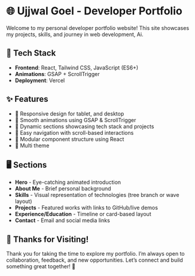 # 🌐 Ujjwal Goel - Developer Portfolio

Welcome to my personal developer portfolio website! This site showcases my projects, skills, and journey in web development, Ai.

## 🚀 Tech Stack

- **Frontend**: React, Tailwind CSS, JavaScript (ES6+)
- **Animations**: GSAP + ScrollTrigger
- **Deployment**: Vercel

## ✨ Features

- 📌 Responsive design for tablet, and desktop
- 🎨 Smooth animations using GSAP & ScrollTrigger
- 🧠 Dynamic sections showcasing tech stack and projects
- 🧭 Easy navigation with scroll-based interactions
- 🧩 Modular component structure using React
- 🌙 Multi theme

## 🖥️ Sections

- **Hero** - Eye-catching animated introduction
- **About Me** - Brief personal background
- **Skills** - Visual representation of technologies (tree branch or wave layout)
- **Projects** - Featured works with links to GitHub/live demos
- **Experience/Education** - Timeline or card-based layout
- **Contact** - Email and social media links

## 🙏 Thanks for Visiting!

Thank you for taking the time to explore my portfolio. I’m always open to collaboration, feedback, and new opportunities. Let’s connect and build something great together! 🚀

